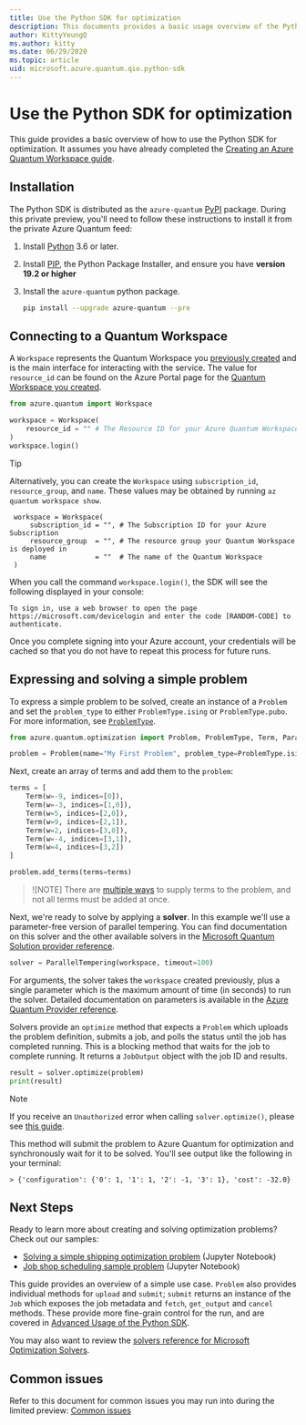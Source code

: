 ```yaml
---
title: Use the Python SDK for optimization
description: This documents provides a basic usage overview of the Python SDK for optimization.
author: KittyYeungQ
ms.author: kitty
ms.date: 06/29/2020
ms.topic: article
uid: microsoft.azure.quantum.qio.python-sdk
---
```


# Use the Python SDK for optimization

This guide provides a basic overview of how to use the Python SDK for optimization. It assumes you have already completed the [Creating an
Azure Quantum Workspace guide](xref:microsoft.azure.quantum.workspaces-portal).

## Installation

The Python SDK is distributed as the `azure-quantum` [PyPI](https://pypi.org)
package. During this private preview, you'll need to follow these instructions to
install it from the private Azure Quantum feed:

1. Install [Python](https://www.python.org/downloads/) 3.6 or later.
1. Install [PIP](https://pip.pypa.io/en/stable/), the Python Package Installer,
   and ensure you have **version 19.2 or higher**
1. Install the `azure-quantum` python package.

   ```bash
   pip install --upgrade azure-quantum --pre
   ```

## Connecting to a Quantum Workspace

A `Workspace` represents the Quantum Workspace you [previously created](xref:microsoft.azure.quantum.workspaces-portal) and is the main interface for interacting with the service. The value for `resource_id` can be found on the Azure Portal page for the [Quantum Workspace you created](xref:microsoft.azure.quantum.workspaces-portal).

```python
from azure.quantum import Workspace

workspace = Workspace(
    resource_id = "" # The Resource ID for your Azure Quantum Workspace
)
workspace.login()
```

> [!TIP]
> Alternatively, you can create the `Workspace` using `subscription_id`, `resource_group`, and `name`. These values may be obtained by running `az quantum workspace show`.
>
>      workspace = Workspace(
>          subscription_id = "", # The Subscription ID for your Azure Subscription
>          resource_group  = "", # The resource group your Quantum Workspace is deployed in
>          name            = ""  # The name of the Quantum Workspace
>      )

When you call the command `workspace.login()`, the SDK will see the following displayed in your console:

```output
To sign in, use a web browser to open the page https://microsoft.com/devicelogin and enter the code [RANDOM-CODE] to authenticate.
```

Once you complete signing into your Azure account, your credentials will be
cached so that you do not have to repeat this process for future runs.

## Expressing and solving a simple problem

To express a simple problem to be solved, create an instance of a `Problem` and
set the `problem_type` to either `ProblemType.ising` or
`ProblemType.pubo`. For more information, see [`ProblemType`](xref:microsoft.azure.quantum.reference.python-sdk.azure.quantum.optimization#problemtype).

```py
from azure.quantum.optimization import Problem, ProblemType, Term, ParallelTempering

problem = Problem(name="My First Problem", problem_type=ProblemType.ising)
```

Next, create an array of terms and add them to the `problem`:

```py
terms = [
    Term(w=-9, indices=[0]),
    Term(w=-3, indices=[1,0]),
    Term(w=5, indices=[2,0]),
    Term(w=9, indices=[2,1]),
    Term(w=2, indices=[3,0]),
    Term(w=-4, indices=[3,1]),
    Term(w=4, indices=[3,2])
]

problem.add_terms(terms=terms)
```

>![NOTE]
> There are [multiple ways](xref:microsoft.azure.quantum.qio.python-sdk.advanced#Methods-for-supplying-problem-terms)
> to supply terms to the problem, and not all terms must be added at once.

Next, we're ready to solve by applying a **solver**. In this example we'll use a
parameter-free version of parallel tempering. You can find documentation on this
solver and the other available solvers in the [Microsoft Quantum Solution provider
reference](xref:microsoft.azure.quantum.providers.microsoft-quantum-solution).

```py
solver = ParallelTempering(workspace, timeout=100)
```

For arguments, the solver takes the `workspace` created previously, plus a single
parameter which is the maximum amount of time (in seconds) to run the solver.
Detailed documentation on parameters is available in the [Azure Quantum Provider
reference](xref:microsoft.azure.quantum.providers.microsoft-quantum-solution).

Solvers provide an `optimize` method that expects a `Problem` which uploads the
problem definition, submits a job, and polls the status until the job has completed
running. This is a blocking method that waits for the job to complete
running. It returns a `JobOutput` object with the job ID and results.

```py
result = solver.optimize(problem)
print(result)
```

> [!NOTE] 
> If you receive an `Unauthorized` error when calling `solver.optimize()`, please see [this guide](xref:microsoft.azure.quantum.common-issues#issue-operation-returns-an-invalid-status-code-unauthorized).

This method will submit the problem to Azure Quantum for optimization and
synchronously wait for it to be solved. You'll see output like the following in
your terminal:

```
> {'configuration': {'0': 1, '1': 1, '2': -1, '3': 1}, 'cost': -32.0}
```

## Next Steps

Ready to learn more about creating and solving optimization problems? Check out our samples:
- [Solving a simple shipping optimization problem](https://github.com/MicrosoftDocs/quantum-docs-private/blob/feature/onboarding-azure-quantum/azure-quantum/samples/shipping-sample/shipping-sample.ipynb) (Jupyter Notebook)
- [Job shop scheduling sample problem](https://github.com/MicrosoftDocs/quantum-docs-private/blob/feature/onboarding-azure-quantum/azure-quantum/samples/job-shop-sample/) (Jupyter Notebook)

This guide provides an overview of a simple use case. `Problem` also provides
individual methods for `upload` and `submit`; `submit` returns an instance of
the `Job` which exposes the job metadata and `fetch`, `get_output` and `cancel`
methods. These provide more fine-grain control for the run, and are
covered in [Advanced Usage of the Python SDK](xref:microsoft.azure.quantum.qio.python-sdk.advanced).

You may also want to review the [solvers reference for Microsoft Optimization Solvers](xref:microsoft.azure.quantum.providers.microsoft-quantum-solution).

## Common issues

Refer to this document for common issues you may run into during the limited preview: [Common
issues](xref:microsoft.azure.quantum.common-issues)
